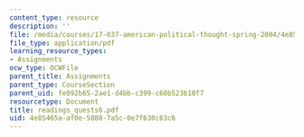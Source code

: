 ```yaml
---
content_type: resource
description: ''
file: /media/courses/17-037-american-political-thought-spring-2004/4e85465aaf0e58887a5c0e7f630c63c6_readings_quests6.pdf
file_type: application/pdf
learning_resource_types:
- Assignments
ocw_type: OCWFile
parent_title: Assignments
parent_type: CourseSection
parent_uid: fe092b65-2ae1-d4bb-c399-c60b523b10f7
resourcetype: Document
title: readings_quests6.pdf
uid: 4e85465a-af0e-5888-7a5c-0e7f630c63c6
---
```

